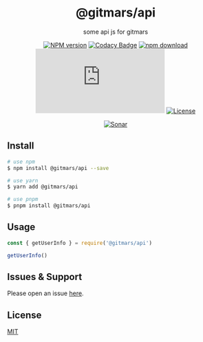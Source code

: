 <div style="text-align: center;" align="center">

# @gitmars/api

some api js for gitmars

[![NPM version][npm-image]][npm-url]
[![Codacy Badge][codacy-image]][codacy-url]
[![npm download][download-image]][download-url]
[![gzip][gzip-image]][gzip-url]
[![License][license-image]][license-url]

[![Sonar][sonar-image]][sonar-url]

</div>

## Install

```bash
# use npm
$ npm install @gitmars/api --save

# use yarn
$ yarn add @gitmars/api

# use pnpm
$ pnpm install @gitmars/api
```

## Usage

```js
const { getUserInfo } = require('@gitmars/api')

getUserInfo()
```

## Issues & Support

Please open an issue [here](https://github.com/saqqdy/@gitmars/api/issues).

## License

[MIT](LICENSE)

[npm-image]: https://img.shields.io/npm/v/@gitmars/api.svg?style=flat-square
[npm-url]: https://npmjs.org/package/@gitmars/api
[codacy-image]: https://app.codacy.com/project/badge/Grade/f70d4880e4ad4f40aa970eb9ee9d0696
[codacy-url]: https://www.codacy.com/gh/saqqdy/@gitmars/api/dashboard?utm_source=github.com&utm_medium=referral&utm_content=saqqdy/@gitmars/api&utm_campaign=Badge_Grade
[download-image]: https://img.shields.io/npm/dm/@gitmars/api.svg?style=flat-square
[download-url]: https://npmjs.org/package/@gitmars/api
[gzip-image]: http://img.badgesize.io/https://unpkg.com/@gitmars/api/index.js?compression=gzip&label=gzip%20size:%20JS
[gzip-url]: http://img.badgesize.io/https://unpkg.com/@gitmars/api/index.js?compression=gzip&label=gzip%20size:%20JS
[license-image]: https://img.shields.io/badge/License-MIT-blue.svg
[license-url]: LICENSE
[sonar-image]: https://sonarcloud.io/api/project_badges/quality_gate?project=saqqdy_gitmars
[sonar-url]: https://sonarcloud.io/dashboard?id=saqqdy_gitmars
